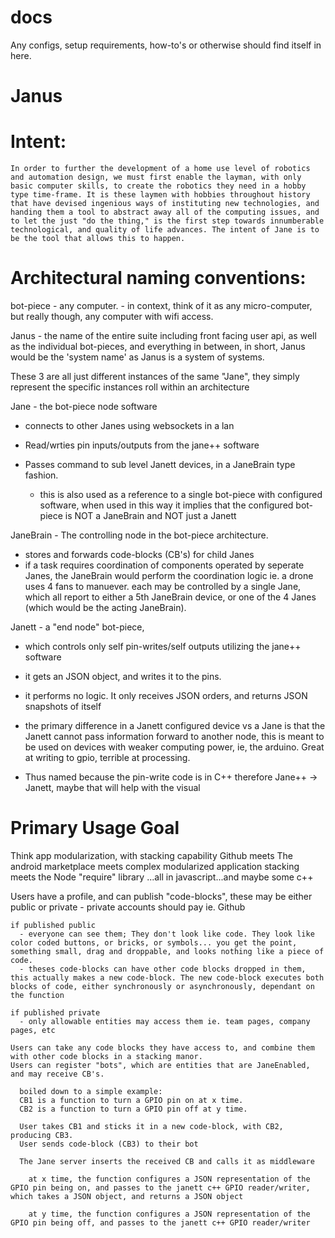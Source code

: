 # docs
Any configs, setup requirements, how-to's or otherwise should find itself in here.

# Janus

  # Intent: 
    In order to further the development of a home use level of robotics and automation design, we must first enable the layman, with only basic computer skills, to create the robotics they need in a hobby type time-frame. It is these laymen with hobbies throughout history that have devised ingenious ways of instituting new technologies, and handing them a tool to abstract away all of the computing issues, and to let the just "do the thing," is the first step towards innumberable technological, and quality of life advances. The intent of Jane is to be the tool that allows this to happen.


# Architectural naming conventions:

  bot-piece - any computer.
            - in context, think of it as any micro-computer, but really though, any computer with wifi access.

  Janus - the name of the entire suite including front facing user api, as well as the individual bot-pieces, and everything in between, in short, Janus would be the 'system name' as Janus is a system of systems.


  These 3 are all just different instances of the same "Jane", they simply represent the specific instances roll within an architecture


  Jane - the bot-piece node software
  - connects to other Janes using websockets in a lan
  - Read/wrties pin inputs/outputs from the jane++ software
  - Passes command to sub level Janett devices, in a JaneBrain type fashion. 

     * this is also used as a reference to a single bot-piece with configured software, when used in this way it implies that the configured bot-piece is NOT a JaneBrain and NOT just a Janett

  JaneBrain - The controlling node in the bot-piece architecture.
  - stores and forwards code-blocks (CB's) for child Janes
  - if a task requires coordination of components operated by seperate Janes, the JaneBrain would perform the coordination logic
    ie. 
      a drone uses 4 fans to manuever. each may be controlled by a single Jane, which all report to either a 5th JaneBrain device, or one of the 4 Janes (which would be the acting JaneBrain).
  
  Janett - a "end node" bot-piece, 
  - which controls only self pin-writes/self outputs utilizing the jane++ software
  - it gets an JSON object, and writes it to the pins. 
  - it performs no logic. It only receives JSON orders, and returns JSON snapshots of itself
  - the primary difference in a Janett configured device vs a Jane is that the Janett cannot pass information forward to another node, this is meant to be used on devices with weaker computing power, ie, the arduino. Great at writing to gpio, terrible at processing.

  - Thus named because the pin-write code is in C++ therefore Jane++ -> Janett, maybe that will help with the visual


# Primary Usage Goal

  Think app modularization, with stacking capability
  Github meets The android marketplace meets complex modularized application stacking meets the Node "require" library
  ...all in javascript...and maybe some c++

  Users have a profile, and can publish "code-blocks", these may be either public or private - private accounts should pay ie. Github

    if published public
      - everyone can see them; They don't look like code. They look like color coded buttons, or bricks, or symbols... you get the point, something small, drag and droppable, and looks nothing like a piece of code.
      - theses code-blocks can have other code blocks dropped in them, this actually makes a new code-block. The new code-block executes both blocks of code, either synchronously or asynchronously, dependant on the function

    if published private 
      - only allowable entities may access them ie. team pages, company pages, etc

    Users can take any code blocks they have access to, and combine them with other code blocks in a stacking manor.
    Users can register "bots", which are entities that are JaneEnabled, and may receive CB's.

      boiled down to a simple example: 
      CB1 is a function to turn a GPIO pin on at x time. 
      CB2 is a function to turn a GPIO pin off at y time. 

      User takes CB1 and sticks it in a new code-block, with CB2, producing CB3.
      User sends code-block (CB3) to their bot

      The Jane server inserts the received CB and calls it as middleware

        at x time, the function configures a JSON representation of the GPIO pin being on, and passes to the janett c++ GPIO reader/writer, which takes a JSON object, and returns a JSON object

        at y time, the function configures a JSON representation of the GPIO pin being off, and passes to the janett c++ GPIO reader/writer












